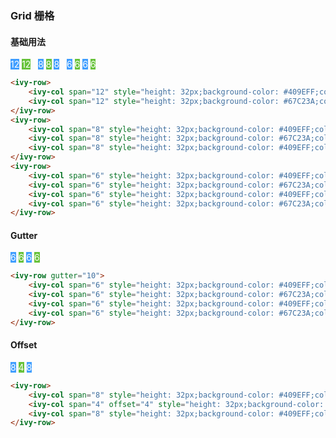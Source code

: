 ### Grid 栅格

#### 基础用法

<ivy-row>
    <ivy-col span="12" style="height: 32px;background-color: #409EFF;color: white;">12</ivy-col>
    <ivy-col span="12" style="height: 32px;background-color: #67C23A;color: white;">12</ivy-col>
</ivy-row>
&nbsp;
<ivy-row>
    <ivy-col span="8" style="height: 32px;background-color: #409EFF;color: white;">8</ivy-col>
    <ivy-col span="8" style="height: 32px;background-color: #67C23A;color: white;">8</ivy-col>
    <ivy-col span="8" style="height: 32px;background-color: #409EFF;color: white;">8</ivy-col>
</ivy-row>
&nbsp;
<ivy-row>
    <ivy-col span="6" style="height: 32px;background-color: #409EFF;color: white;">6</ivy-col>
    <ivy-col span="6" style="height: 32px;background-color: #67C23A;color: white;">6</ivy-col>
    <ivy-col span="6" style="height: 32px;background-color: #409EFF;color: white;">6</ivy-col>
    <ivy-col span="6" style="height: 32px;background-color: #67C23A;color: white;">6</ivy-col>
</ivy-row>

```html
<ivy-row>
    <ivy-col span="12" style="height: 32px;background-color: #409EFF;color: white;">12</ivy-col>
    <ivy-col span="12" style="height: 32px;background-color: #67C23A;color: white;">12</ivy-col>
</ivy-row>
<ivy-row>
    <ivy-col span="8" style="height: 32px;background-color: #409EFF;color: white;">8</ivy-col>
    <ivy-col span="8" style="height: 32px;background-color: #67C23A;color: white;">8</ivy-col>
    <ivy-col span="8" style="height: 32px;background-color: #409EFF;color: white;">8</ivy-col>
</ivy-row>
<ivy-row>
    <ivy-col span="6" style="height: 32px;background-color: #409EFF;color: white;">6</ivy-col>
    <ivy-col span="6" style="height: 32px;background-color: #67C23A;color: white;">6</ivy-col>
    <ivy-col span="6" style="height: 32px;background-color: #409EFF;color: white;">6</ivy-col>
    <ivy-col span="6" style="height: 32px;background-color: #67C23A;color: white;">6</ivy-col>
</ivy-row>
```

#### Gutter

<ivy-row gutter="10">
    <ivy-col span="6" style="height: 32px;background-color: #409EFF;color: white;">6</ivy-col>
    <ivy-col span="6" style="height: 32px;background-color: #67C23A;color: white;">6</ivy-col>
    <ivy-col span="6" style="height: 32px;background-color: #409EFF;color: white;">6</ivy-col>
    <ivy-col span="6" style="height: 32px;background-color: #67C23A;color: white;">6</ivy-col>
</ivy-row>

```html
<ivy-row gutter="10">
    <ivy-col span="6" style="height: 32px;background-color: #409EFF;color: white;">6</ivy-col>
    <ivy-col span="6" style="height: 32px;background-color: #67C23A;color: white;">6</ivy-col>
    <ivy-col span="6" style="height: 32px;background-color: #409EFF;color: white;">6</ivy-col>
    <ivy-col span="6" style="height: 32px;background-color: #67C23A;color: white;">6</ivy-col>
</ivy-row>
```

#### Offset

<ivy-row>
    <ivy-col span="8" style="height: 32px;background-color: #409EFF;color: white;">8</ivy-col>
    <ivy-col span="4" offset="4" style="height: 32px;background-color: #67C23A;color: white;">4</ivy-col>
    <ivy-col span="8" style="height: 32px;background-color: #409EFF;color: white;">8</ivy-col>
</ivy-row>

```html
<ivy-row>
    <ivy-col span="8" style="height: 32px;background-color: #409EFF;color: white;">8</ivy-col>
    <ivy-col span="4" offset="4" style="height: 32px;background-color: #67C23A;color: white;">4</ivy-col>
    <ivy-col span="8" style="height: 32px;background-color: #409EFF;color: white;">8</ivy-col>
</ivy-row>
```
